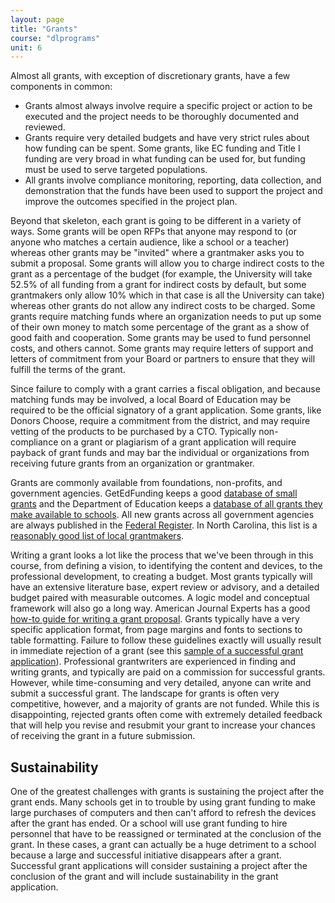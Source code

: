 ```yaml
---
layout: page
title: "Grants"
course: "dlprograms"
unit: 6
---
```

Almost all grants, with exception of discretionary grants, have a few components in common:
* Grants almost always involve require a specific project or action to be executed and the project needs to be thoroughly documented and reviewed.
* Grants require very detailed budgets and have very strict rules about how funding can be spent. Some grants, like EC funding and Title I funding are very broad in what funding can be used for, but funding must be used to serve targeted populations. 
* All grants involve compliance monitoring, reporting, data collection, and demonstration that the funds have been used to support the project and improve the outcomes specified in the project plan.

Beyond that skeleton, each grant is going to be different in a variety of ways. Some grants will be open RFPs that anyone may respond to (or anyone who matches a certain audience, like a school or a teacher) whereas other grants may be "invited" where a grantmaker asks you to submit a proposal. Some grants will allow you to charge indirect costs to the grant as a percentage of the budget (for example, the University will take 52.5% of all funding from a grant for indirect costs by default, but some grantmakers only allow 10% which in that case is all the University can take) whereas other grants do not allow any indirect costs to be charged. Some grants require matching funds where an organization needs to put up some of their own money to match some percentage of the grant as a show of good faith and cooperation. Some grants may be used to fund personnel costs, and others cannot. Some grants may require letters of support and letters of commitment from your Board or partners to ensure that they will fulfill the terms of the grant.

Since failure to comply with a grant carries a fiscal obligation, and because matching funds may be involved, a local Board of Education may be required to be the official signatory of a grant application. Some grants, like Donors Choose, require a commitment from the district, and may require vetting of the products to be purchased by a CTO. Typically non-compliance on a grant or plagiarism of a grant application will require payback of grant funds and may bar the individual or organizations from receiving future grants from an organization or grantmaker. 

Grants are commonly available from foundations, non-profits, and government agencies. GetEdFunding keeps a good [database of small grants][1] and the Department of Education keeps a [database of all grants they make available to schools][2]. All new grants across all government agencies are always published in the [Federal Register][3].  In North Carolina, this list is a [reasonably good list of local grantmakers][4].

Writing a grant looks a lot like the process that we've been through in this course, from defining a vision, to identifying the content and devices, to the professional development, to creating a budget. Most grants typically will have an extensive literature base, expert review or advisory, and a detailed budget paired with measurable outcomes. A logic model and conceptual framework will also go a long way. American Journal Experts has a good [how-to guide for writing a grant proposal][5]. Grants typically have a very specific application format, from page margins and fonts to sections to table formatting. Failure to follow these guidelines exactly will usually result in immediate rejection of a grant (see this [sample of a successful grant application][6]). Professional grantwriters are experienced in finding and writing grants, and typically are paid on a commission for successful grants.  However, while time-consuming and very detailed, anyone can write and submit a successful grant. The landscape for grants is often very competitive, however, and a majority of grants are not funded. While this is disappointing, rejected grants often come with extremely detailed feedback that will help you revise and resubmit your grant to increase your chances of receiving the grant in a future submission. 

## Sustainability
One of the greatest challenges with grants is sustaining the project after the grant ends. Many schools get in to trouble by using grant funding to make large purchases of computers and then can't afford to refresh the devices after the grant has ended. Or a school will use grant funding to hire personnel that have to be reassigned or terminated at the conclusion of the grant. In these cases, a grant can actually be a huge detriment to a school because a large and successful initiative disappears after a grant. Successful grant applications will consider sustaining a project after the conclusion of the grant and will include sustainability in the grant application. 

[1]:	https://www.getedfunding.com/
[2]:	https://www.ed.gov/grants-and-programs/grants-birth-grade-12
[3]:	https://www.federalregister.gov/topics/grant-programs
[4]:	http://www.madeinnorthcarolina.com/minnc-bus_grants-foundations.html
[5]:	https://www.aje.com/arc/how-to-write-a-successful-grant-proposal/
[6]:	https://www.unco.edu/assessment/pdf/past-funded-grants.pdf
